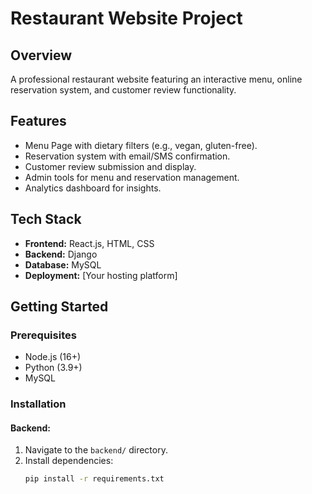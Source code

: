 # Restaurant Website Project

## Overview
A professional restaurant website featuring an interactive menu, online reservation system, and customer review functionality.

## Features
- Menu Page with dietary filters (e.g., vegan, gluten-free).
- Reservation system with email/SMS confirmation.
- Customer review submission and display.
- Admin tools for menu and reservation management.
- Analytics dashboard for insights.

## Tech Stack
- **Frontend:** React.js, HTML, CSS
- **Backend:** Django
- **Database:** MySQL
- **Deployment:** [Your hosting platform]

## Getting Started
### Prerequisites
- Node.js (16+)
- Python (3.9+)
- MySQL

### Installation
#### Backend:
1. Navigate to the `backend/` directory.
2. Install dependencies:
   ```bash
   pip install -r requirements.txt
